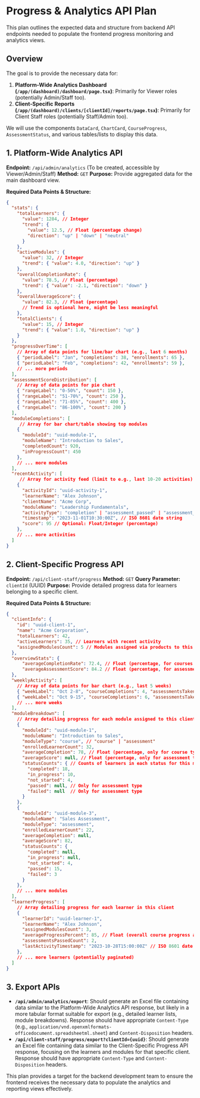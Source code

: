 # Progress & Analytics API Plan

This plan outlines the expected data and structure from backend API endpoints needed to populate the frontend progress monitoring and analytics views.

## Overview

The goal is to provide the necessary data for:
1.  **Platform-Wide Analytics Dashboard (`/app/(dashboard)/dashboard/page.tsx`)**: Primarily for Viewer roles (potentially Admin/Staff too).
2.  **Client-Specific Reports (`/app/(dashboard)/clients/[clientId]/reports/page.tsx`)**: Primarily for Client Staff roles (potentially Staff/Admin too).

We will use the components `DataCard`, `ChartCard`, `CourseProgress`, `AssessmentStatus`, and various tables/lists to display this data.

## 1. Platform-Wide Analytics API

**Endpoint:** `/api/admin/analytics` (To be created, accessible by Viewer/Admin/Staff)
**Method:** `GET`
**Purpose:** Provide aggregated data for the main dashboard view.

**Required Data Points & Structure:**

```json
{
  "stats": {
    "totalLearners": {
      "value": 1284, // Integer
      "trend": { 
        "value": 12.5, // Float (percentage change)
        "direction": "up" | "down" | "neutral" 
      }
    },
    "activeModules": {
      "value": 32, // Integer
      "trend": { "value": 4.0, "direction": "up" } 
    },
    "overallCompletionRate": {
      "value": 78.5, // Float (percentage)
      "trend": { "value": -2.1, "direction": "down" } 
    },
    "overallAverageScore": {
      "value": 82.3, // Float (percentage)
      // Trend is optional here, might be less meaningful
    },
    "totalClients": {
      "value": 15, // Integer
      "trend": { "value": 1.0, "direction": "up" } 
    }
  },
  "progressOverTime": [
    // Array of data points for line/bar chart (e.g., last 6 months)
    { "periodLabel": "Jan", "completions": 38, "enrollments": 65 },
    { "periodLabel": "Feb", "completions": 42, "enrollments": 59 },
    // ... more periods
  ],
  "assessmentScoreDistribution": [
    // Array of data points for pie chart
    { "rangeLabel": "0-50%", "count": 150 },
    { "rangeLabel": "51-70%", "count": 250 },
    { "rangeLabel": "71-85%", "count": 400 },
    { "rangeLabel": "86-100%", "count": 200 }
  ],
  "moduleCompletions": [
     // Array for bar chart/table showing top modules
    { 
      "moduleId": "uuid-module-1", 
      "moduleName": "Introduction to Sales", 
      "completedCount": 920, 
      "inProgressCount": 450 
    },
    // ... more modules
  ],
  "recentActivity": [
     // Array for activity feed (limit to e.g., last 10-20 activities)
    {
      "activityId": "uuid-activity-1",
      "learnerName": "Alex Johnson",
      "clientName": "Acme Corp",
      "moduleName": "Leadership Fundamentals",
      "activityType": "completion" | "assessment_passed" | "assessment_failed" | "enrollment", // More granular status
      "timestamp": "2023-11-01T10:30:00Z", // ISO 8601 date string
      "score": 95 // Optional: Float/Integer (percentage)
    },
    // ... more activities
  ]
}
```

## 2. Client-Specific Progress API

**Endpoint:** `/api/client-staff/progress`
**Method:** `GET`
**Query Parameter:** `clientId` (UUID)
**Purpose:** Provide detailed progress data for learners belonging to a specific client.

**Required Data Points & Structure:**

```json
{
  "clientInfo": {
    "id": "uuid-client-1",
    "name": "Acme Corporation",
    "totalLearners": 42,
    "activeLearners": 35, // Learners with recent activity
    "assignedModulesCount": 5 // Modules assigned via products to this client
  },
  "overviewStats": {
      "averageCompletionRate": 72.4, // Float (percentage, for courses within this client)
      "averageAssessmentScore": 84.2 // Float (percentage, for assessments within this client)
  },
  "weeklyActivity": [
    // Array of data points for bar chart (e.g., last 5 weeks)
    { "weekLabel": "Oct 2-8", "courseCompletions": 4, "assessmentsTaken": 2 },
    { "weekLabel": "Oct 9-15", "courseCompletions": 6, "assessmentsTaken": 3 },
    // ... more weeks
  ],
  "moduleBreakdown": [
    // Array detailing progress for each module assigned to this client
    {
      "moduleId": "uuid-module-1",
      "moduleName": "Introduction to Sales",
      "moduleType": "course", // "course" | "assessment"
      "enrolledLearnerCount": 32,
      "averageCompletion": 78, // Float (percentage, only for course type)
      "averageScore": null, // Float (percentage, only for assessment type)
      "statusCounts": { // Counts of learners in each status for this module
        "completed": 18, 
        "in_progress": 10,
        "not_started": 4,
        "passed": null, // Only for assessment type
        "failed": null  // Only for assessment type
      }
    },
    {
      "moduleId": "uuid-module-3",
      "moduleName": "Sales Assessment",
      "moduleType": "assessment",
      "enrolledLearnerCount": 22,
      "averageCompletion": null, 
      "averageScore": 82,
      "statusCounts": {
        "completed": null,
        "in_progress": null,
        "not_started": 4, 
        "passed": 15,
        "failed": 3
      }
    },
    // ... more modules
  ],
  "learnerProgress": [
    // Array detailing progress for each learner in this client
    {
      "learnerId": "uuid-learner-1",
      "learnerName": "Alex Johnson",
      "assignedModulesCount": 3,
      "averageProgressPercent": 85, // Float (overall course progress average)
      "assessmentsPassedCount": 2,
      "lastActivityTimestamp": "2023-10-28T15:00:00Z" // ISO 8601 date string
    },
    // ... more learners (potentially paginated)
  ]
}
```

## 3. Export APIs

*   **`/api/admin/analytics/export`**: Should generate an Excel file containing data similar to the Platform-Wide Analytics API response, but likely in a more tabular format suitable for export (e.g., detailed learner lists, module breakdowns). Response should have appropriate `Content-Type` (e.g., `application/vnd.openxmlformats-officedocument.spreadsheetml.sheet`) and `Content-Disposition` headers.
*   **`/api/client-staff/progress/export?clientId={uuid}`**: Should generate an Excel file containing data similar to the Client-Specific Progress API response, focusing on the learners and modules for that specific client. Response should have appropriate `Content-Type` and `Content-Disposition` headers.

This plan provides a target for the backend development team to ensure the frontend receives the necessary data to populate the analytics and reporting views effectively. 